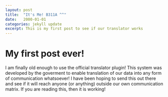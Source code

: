 ```yaml
---
layout: post
title:  "It's Me! B311A ^^"
date:   2000-01-01
categories: jekyll update
excerpt: This is my first post to see if our translator works
---
```

# My first post ever!
I am finally old enough to use the official translator plugin! This system was developed by the goverment to enable translation of our data into any form of communication whatsoever! I have been hoping to send this out there and see if it will reach anyone (or anything) outside our own communication matrix. If you are reading this, then it is working!